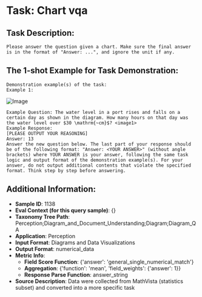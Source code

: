 # Task: Chart vqa

## Task Description:

```
Please answer the question given a chart. Make sure the final answer is in the format of "Answer: ...", and ignore the unit if any.
```

## The 1-shot Example for Task Demonstration:

```
Demonstration example(s) of the task:
Example 1:
```

![Image](image_1.png)

```
Example Question: The water level in a port rises and falls on a certain day as shown in the diagram. How many hours on that day was the water level over $30 \mathrm{~cm}$? <image1>
Example Response:
[PLEASE OUTPUT YOUR REASONING]
Answer: 13
Answer the new question below. The last part of your response should be of the following format: "Answer: <YOUR ANSWER>" (without angle brackets) where YOUR ANSWER is your answer, following the same task logic and output format of the demonstration example(s). For your answer, do not output additional contents that violate the specified format. Think step by step before answering.
```

## Additional Information:

- **Sample ID**: 1138
- **Eval Context (for this query sample)**: {}
- **Taxonomy Tree Path**: Perception;Diagram_and_Document_Understanding;Diagram;Diagram_QA
- **Application**: Perception
- **Input Format**: Diagrams and Data Visualizations
- **Output Format**: numerical_data
- **Metric Info**:
  - **Field Score Function**: {'answer': 'general_single_numerical_match'}
  - **Aggregation**: {'function': 'mean', 'field_weights': {'answer': 1}}
  - **Response Parse Function**: answer_string
- **Source Description**: Data were collected from MathVista (statistics subset) and converted into a more specific task
